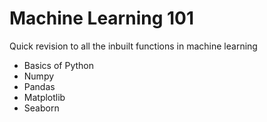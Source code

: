 # Machine Learning 101

Quick revision to all the inbuilt functions in machine learning

- Basics of Python
- Numpy
- Pandas
- Matplotlib
- Seaborn
